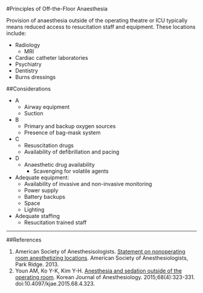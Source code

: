 #Principles of Off-the-Floor Anaesthesia

Provision of anaesthesia outside of the operating theatre or ICU typically means reduced access to resucitation staff and equipment. These locations include:
* Radiology
	* MRI
* Cardiac catheter laboratories
* Psychiatry
* Dentistry
* Burns dressings


##Considerations
* A
	* Airway equipment
	* Suction
* B
	* Primary and backup oxygen sources
	* Presence of bag-mask system
* C
	* Resuscitation drugs
	* Availability of defibrillation and pacing
* D
	* Anaesthetic drug availability
		* Scavenging for volatile agents
* Adequate equipment:
	* Availability of invasive and non-invasive monitoring
	* Power supply
	* Battery backups
	* Space
	* Lighting
* Adequate staffing
	* Resucitation trained staff


---
##References
1. American Society of Anesthesisologists. [Statement on nonoperating room anesthetizing locations](http://www.asahq.org/~/media/Sites/ASAHQ/Files/Public/Resources/standards-guidelines/statement-on-nonoperating-room-anesthetizing-locations.pdf). American Society of Anesthesiologists, Park Ridge. 2013.
2. Youn AM, Ko Y-K, Kim Y-H. [Anesthesia and sedation outside of the operating room](https://www.ncbi.nlm.nih.gov/pmc/articles/PMC4524929/). Korean Journal of Anesthesiology. 2015;68(4):323-331. doi:10.4097/kjae.2015.68.4.323.